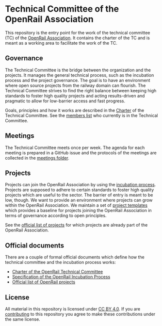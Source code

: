 # Technical Committee of the OpenRail Association

This repository is the entry point for the work of the technical committee (TC) of the [OpenRail Association](https://openrailassociation.org/). It contains the charter of the TC and is meant as a working area to facilitate the work of the TC.

## Governance

The Technical Committee is the bridge between the organization and the projects. It manages the general technical process, such as the incubation process and the project governance. The goal is to have an environment where open source projects from the railway domain can flourish. The Technical Committee strives to find the right balance between keeping high standards to foster high quality projects and acting results-driven and pragmatic to allow for low-barrier access and fast progress.

Goals, principles and how it works are described in the [Charter](docs/technical-committee/charter.md) of the Technical Committee. See the [members list](docs/technical-committee/members.md) who currently is in the Technical Committee.

## Meetings

The Technical Committee meets once per week. The agenda for each meeting is prepared in a GitHub issue and the protocols of the meetings are collected in the [meetings folder](meetings/).

## Projects

Projects can join the OpenRail Association by using the [incubation process](/docs/incubation/process/index.md). Projects are supposed to adhere to certain standards to foster high quality projects which are useful to the sector. The barrier of entry is meant to be low, though. We want to provide an environment where projects can grow within the OpenRail Association. 
We maintain a set of [project templates](project-templates/) which provides a baseline for projects joining the OpenRail Association in terms of governance according to open principles.

See the [official list of projects](docs/joining/projects.md) for which projects are already part of the OpenRail Association.

## Official documents

There are a couple of formal official documents which define how the technical committee and the incubation process works:

* [Charter of the OpenRail Technical Committee](docs/technical-committee/charter.md)
* [Specification of the OpenRail Incubation Process](docs/incubation/process/index.md)
* [Official list of OpenRail projects](docs/joining/projects.md)

## License

All material in this repository is licensed under [CC BY 4.0](https://creativecommons.org/licenses/by/4.0/). If you are [contributing](CONTRIBUTING.md) to this repository you agree to make these contributions under the same license.
